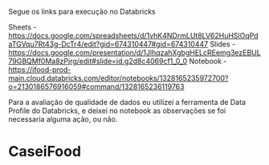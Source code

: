Segue os links para execução no Databricks

Sheets - https://docs.google.com/spreadsheets/d/1vhK4NDrmLUt8LV62HuHSlOqPdaTGVqu7Rt43g-DcTr4/edit?gid=674310447#gid=674310447
Slides - https://docs.google.com/presentation/d/1JlhqzahXgbgHELcREemg3ezEBUL79GBQMf0Ma8zPjrg/edit#slide=id.g2d8c4069cf1_0_0
Notebook - https://ifood-prod-main.cloud.databricks.com/editor/notebooks/1328165235972700?o=2130186576916059#command/1328165236119763

Para a avaliação de qualidade de dados eu utilizei a ferramenta de Data Profile do Databricks, e deixei no notebook as observações se foi necessaria alguma ação, ou não.
# CaseiFood

